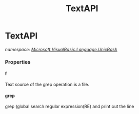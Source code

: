﻿---
title: TextAPI
---

# TextAPI
_namespace: [Microsoft.VisualBasic.Language.UnixBash](N-Microsoft.VisualBasic.Language.UnixBash.html)_






### Properties

#### f
Text source of the grep operation is a file.
#### grep
grep (global search regular expression(RE) and print out the line
